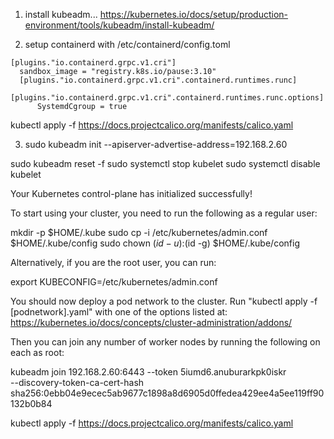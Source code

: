 1. install kubeadm...
   https://kubernetes.io/docs/setup/production-environment/tools/kubeadm/install-kubeadm/

2. setup containerd with /etc/containerd/config.toml
```
[plugins."io.containerd.grpc.v1.cri"]
  sandbox_image = "registry.k8s.io/pause:3.10"
  [plugins."io.containerd.grpc.v1.cri".containerd.runtimes.runc]
    [plugins."io.containerd.grpc.v1.cri".containerd.runtimes.runc.options]
      SystemdCgroup = true
```

kubectl apply -f https://docs.projectcalico.org/manifests/calico.yaml

3. sudo kubeadm init --apiserver-advertise-address=192.168.2.60


sudo kubeadm reset -f
sudo systemctl stop kubelet
sudo systemctl disable kubelet



Your Kubernetes control-plane has initialized successfully!

To start using your cluster, you need to run the following as a regular user:

  mkdir -p $HOME/.kube
  sudo cp -i /etc/kubernetes/admin.conf $HOME/.kube/config
  sudo chown $(id -u):$(id -g) $HOME/.kube/config

Alternatively, if you are the root user, you can run:

  export KUBECONFIG=/etc/kubernetes/admin.conf

You should now deploy a pod network to the cluster.
Run "kubectl apply -f [podnetwork].yaml" with one of the options listed at:
  https://kubernetes.io/docs/concepts/cluster-administration/addons/

Then you can join any number of worker nodes by running the following on each as root:

kubeadm join 192.168.2.60:6443 --token 5iumd6.anuburarkpk0iskr \
        --discovery-token-ca-cert-hash sha256:0ebb04e9ecec5ab9677c1898a8d6905d0ffedea429ee4a5ee119ff90132b0b84


kubectl apply -f https://docs.projectcalico.org/manifests/calico.yaml


